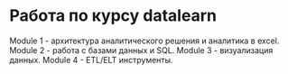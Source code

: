 # Работа по курсу datalearn

Module 1 - архитектура аналитического решения и аналитика в excel.
Module 2 - работа с базами данных и SQL.
Module 3 - визуализация данных.
Module 4 - ETL/ELT инструменты.
